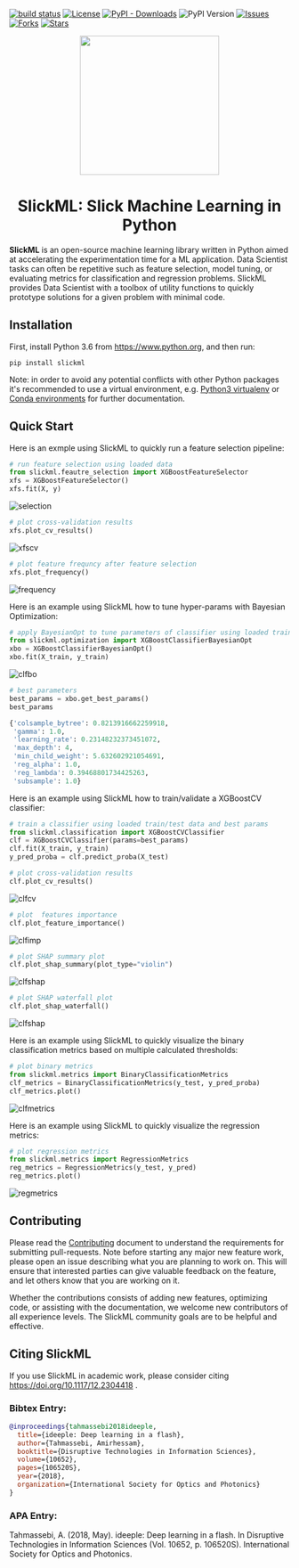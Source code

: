 [![build status](https://travis-ci.com/slickml/slick-ml.svg?branch=master)](https://travis-ci.com/github/slickml/slick-ml)
[![License](https://img.shields.io/github/license/slickml/slick-ml)](https://github.com/slickml/slick-ml/blob/master/LICENSE/)
[![PyPI - Downloads](https://img.shields.io/pypi/dm/slickml)](https://pypi.org/project/slickml/)
![PyPI Version](https://img.shields.io/pypi/v/slickml)
[![Issues](https://img.shields.io/github/issues/slickml/slick-ml)](https://github.com/slickml/slick-ml/issues)
[![Forks](https://img.shields.io/github/forks/slickml/slick-ml)](https://github.com/slickml/slick-ml/network/members/)
[![Stars](https://img.shields.io/github/stars/slickml/slick-ml)](https://github.com/slickml/slick-ml/stargazers/)

<p align="center">
<a href="https://www.slickml.com/">
  <img src="https://raw.githubusercontent.com/slickml/slick-ml/master/assets/design/logo.png" width="250"></img></a>
</p>

<h1 align="center">
    SlickML: Slick Machine Learning in Python
</h1>


**SlickML** is an open-source machine learning library written in Python aimed
at accelerating the experimentation time for a ML application. Data Scientist
tasks can often be repetitive such as feature selection, model tuning, or
evaluating metrics for classification and regression problems. SlickML provides
Data Scientist with a toolbox of utility functions to quickly prototype
solutions for a given problem with minimal code.


## Installation

First, install Python 3.6 from https://www.python.org, and then run:

```
pip install slickml
```

Note: in order to avoid any potential conflicts with other Python packages it's
recommended to use a virtual environment, e.g. [Python3
virtualenv](https://docs.python.org/3/library/venv.html) or [Conda
environments](https://docs.conda.io/projects/conda/en/latest/user-guide/tasks/manage-environments.html)
for further documentation.


## Quick Start
Here is an exmple using SlickML to quickly run a feature selection pipeline: 
```python
# run feature selection using loaded data
from slickml.feautre_selection import XGBoostFeatureSelector
xfs = XGBoostFeatureSelector()
xfs.fit(X, y)
```
![selection](https://raw.githubusercontent.com/slickml/slick-ml/master/assets/images/feature_selection.png)

```python
# plot cross-validation results
xfs.plot_cv_results()
```
![xfscv](https://raw.githubusercontent.com/slickml/slick-ml/master/assets/images/xfs_cv_results.png)

```python
# plot feature frequncy after feature selection
xfs.plot_frequency()
```
![frequency](https://raw.githubusercontent.com/slickml/slick-ml/master/assets/images/feature_frequency.png)

Here is an example using SlickML how to tune hyper-params with Bayesian Optimization:
```python
# apply BayesianOpt to tune parameters of classifier using loaded train/test data
from slickml.optimization import XGBoostClassifierBayesianOpt
xbo = XGBoostClassifierBayesianOpt()
xbo.fit(X_train, y_train)
```
![clfbo](https://raw.githubusercontent.com/slickml/slick-ml/master/assets/images/clf_hyper_params.png)


```python
# best parameters
best_params = xbo.get_best_params()
best_params

{'colsample_bytree': 0.8213916662259918,
 'gamma': 1.0,
 'learning_rate': 0.23148232373451072,
 'max_depth': 4,
 'min_child_weight': 5.632602921054691,
 'reg_alpha': 1.0,
 'reg_lambda': 0.39468801734425263,
 'subsample': 1.0}
```

Here is an example using SlickML how to train/validate a XGBoostCV classifier:
```python
# train a classifier using loaded train/test data and best params
from slickml.classification import XGBoostCVClassifier
clf = XGBoostCVClassifier(params=best_params)
clf.fit(X_train, y_train)
y_pred_proba = clf.predict_proba(X_test)

# plot cross-validation results
clf.plot_cv_results()
```
![clfcv](https://raw.githubusercontent.com/slickml/slick-ml/master/assets/images/clf_cv_results.png)

```python
# plot  features importance
clf.plot_feature_importance()
```
![clfimp](https://raw.githubusercontent.com/slickml/slick-ml/master/assets/images/clf_feature_importance.png)

```python
# plot SHAP summary plot
clf.plot_shap_summary(plot_type="violin")

```
![clfshap](https://raw.githubusercontent.com/slickml/slick-ml/master/assets/images/clf_shap_summary.png)

```python
# plot SHAP waterfall plot
clf.plot_shap_waterfall()

```
![clfshap](https://raw.githubusercontent.com/slickml/slick-ml/master/assets/images/clf_shap_waterfall.png)

Here is an example using SlickML to quickly visualize the binary classification 
metrics based on multiple calculated thresholds:
```python
# plot binary metrics
from slickml.metrics import BinaryClassificationMetrics
clf_metrics = BinaryClassificationMetrics(y_test, y_pred_proba)
clf_metrics.plot()

```
![clfmetrics](https://raw.githubusercontent.com/slickml/slick-ml/master/assets/images/clf_metrics.png)

Here is an example using SlickML to quickly visualize the regression metrics:

```python
# plot regression metrics
from slickml.metrics import RegressionMetrics
reg_metrics = RegressionMetrics(y_test, y_pred)
reg_metrics.plot()
```
![regmetrics](https://raw.githubusercontent.com/slickml/slick-ml/master/assets/images/reg_metrics.png)

## Contributing

Please read the [Contributing](CONTRIBUTING.md) document to understand the requirements for
submitting pull-requests. Note before starting any major new feature work,
please open an issue describing what you are planning to work on. This will
ensure that interested parties can give valuable feedback on the feature, and
let others know that you are working on it. 

Whether the contributions consists of adding new features,  optimizing code, or
assisting with the documentation, we welcome new contributors of all experience
levels. The SlickML community goals are to be helpful and effective.

## Citing SlickML
If you use SlickML in academic work, please consider citing
https://doi.org/10.1117/12.2304418 .

### Bibtex Entry:
```bib
@inproceedings{tahmassebi2018ideeple,
  title={ideeple: Deep learning in a flash},
  author={Tahmassebi, Amirhessam},
  booktitle={Disruptive Technologies in Information Sciences},
  volume={10652},
  pages={106520S},
  year={2018},
  organization={International Society for Optics and Photonics}
}
```
### APA Entry:

Tahmassebi, A. (2018, May). ideeple: Deep learning in a flash. In Disruptive
Technologies in Information Sciences (Vol. 10652, p. 106520S). International
Society for Optics and Photonics.

